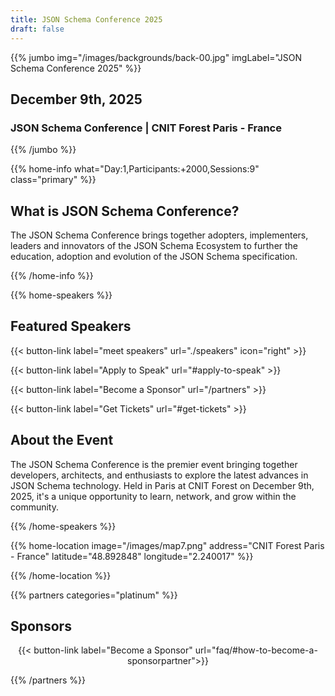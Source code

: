 ```yaml
---
title: JSON Schema Conference 2025
draft: false
---
```


{{% jumbo img="/images/backgrounds/back-00.jpg" imgLabel="JSON Schema Conference 2025" %}}

## December 9th, 2025

### JSON Schema Conference | CNIT Forest Paris - France

{{% /jumbo %}}

{{% home-info what="Day:1,Participants:+2000,Sessions:9" class="primary" %}}

## What is JSON Schema Conference?

The JSON Schema Conference brings together adopters, implementers, leaders and innovators 
of the JSON Schema Ecosystem to further the education, adoption and evolution of the JSON Schema specification.

{{% /home-info %}}

{{% home-speakers %}}
## Featured Speakers

{{< button-link label="meet speakers"
                url="./speakers"
                icon="right" >}}

{{< button-link label="Apply to Speak"
                  url="#apply-to-speak" >}}
  
{{< button-link label="Become a Sponsor" 
                  url="/partners" >}}
  
{{< button-link label="Get Tickets"
                  url="#get-tickets" >}}

## About the Event

The JSON Schema Conference is the premier event bringing together developers, architects, and enthusiasts to explore the latest advances in JSON Schema technology. Held in Paris at CNIT Forest on December 9th, 2025, it's a unique opportunity to learn, network, and grow within the community.

{{% /home-speakers %}}


{{% home-location
    image="/images/map7.png"
    address="CNIT Forest Paris - France"
    latitude="48.892848"
    longitude="2.240017" %}}

{{% /home-location %}}

{{% partners categories="platinum" %}}

## Sponsors

<center>
{{< button-link label="Become a Sponsor"
                url="faq/#how-to-become-a-sponsorpartner">}}
</center>

{{% /partners %}}
